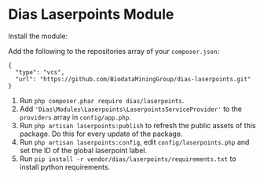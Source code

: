 # Dias Laserpoints Module

Install the module:

Add the following to the repositories array of your `composer.json`:
```
{
  "type": "vcs",
  "url": "https://github.com/BiodataMiningGroup/dias-laserpoints.git"
}
```

1. Run `php composer.phar require dias/laserpoints`.
2. Add `'Dias\Modules\Laserpoints\LaserpointsServiceProvider'` to the `providers` array in `config/app.php`.
3. Run `php artisan laserpoints:publish` to refresh the public assets of this package. Do this for every update of the package.
4. Run `php artisan laserpoints:config`, edit `config/laserpoints.php` and set the ID of the global laserpoint label.
5. Run `pip install -r vendor/dias/laserpoints/requirements.txt` to install python requirements.
